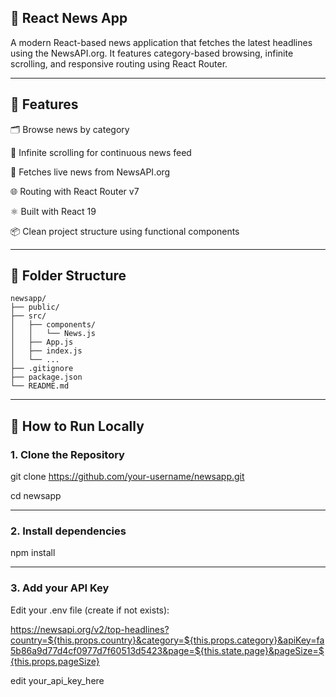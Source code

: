 ## 📰 React News App
A modern React-based news application that fetches the latest headlines using the NewsAPI.org. It features category-based browsing, infinite scrolling, and responsive routing using React Router.

---

## 📌 Features
🗂️ Browse news by category

🔁 Infinite scrolling for continuous news feed

🔎 Fetches live news from NewsAPI.org

🌐 Routing with React Router v7

⚛️ Built with React 19

📦 Clean project structure using functional components

---

## 📁 Folder Structure
```
newsapp/
├── public/
├── src/
│   ├── components/
│   │   └── News.js
│   ├── App.js
│   ├── index.js
│   └── ...
├── .gitignore
├── package.json
└── README.md
```

---

## 🚀 How to Run Locally

### 1. Clone the Repository
git clone https://github.com/your-username/newsapp.git

cd newsapp

---

### 2. Install dependencies
npm install

---

### 3. Add your API Key
Edit your .env file (create if not exists):

https://newsapi.org/v2/top-headlines?country=${this.props.country}&category=${this.props.category}&apiKey=fa5b86a9d77d4cf0977d7f60513d5423&page=${this.state.page}&pageSize=${this.props.pageSize}

edit your_api_key_here





